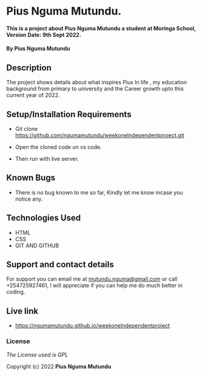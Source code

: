 # Pius Nguma Mutundu.

#### This is a project about Pius Nguma Mutundu a student at Moringa School, Version Date: 9th Sept 2022.

#### By **Pius Nguma Mutundu**

## Description

The project shows details about what inspires Pius In life , my education background from primary to university and the Career growth upto this current year of 2022.

## Setup/Installation Requirements

- Git clone https://github.com/ngumamutundu/weekoneIndependentproject.git

- Open the cloned code on vs code.

- Then run with live server.

## Known Bugs

- There is no bug known to me so far, Kindly let me know incase you notice any.

## Technologies Used

- HTML
- CSS
- GIT AND GITHUB

## Support and contact details

For support you can email me at mutundu.nguma@gmail.com or call +254725927461, I will appreciate if you can help me do much better in coding.

## Live link

- https://ngumamutundu.github.io/weekoneIndependentproject

### License

_The License used is GPL_

Copyright (c) 2022 **Pius Nguma Mutundu**
